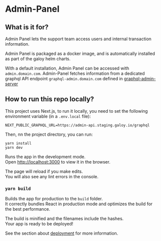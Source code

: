 # Admin-Panel

## What is it for?

Admin Panel lets the support team access users and internal transaction information.

Admin Panel is packaged as a docker image, and is automatically installed as part of the galoy helm charts.

With a default installation, Admin Panel can be accessed with `admin.domain.com`. Admin-Panel fetches information from a dedicated graphql API endpoint `graphql-admin.domain.com` defined in [graphql-admin-server](https://github.com/GaloyMoney/galoy/blob/main/src/servers/graphql-admin-server.ts)

## How to run this repo locally?

This project uses Next.js, to run it locally, you need to set the following environment variable (in a `.env.local` file):

```
NEXT_PUBLIC_GRAPHQL_URL=https://admin-api.staging.galoy.io/graphql
```

Then, nn the project directory, you can run:

```
yarn install
yarn dev
```

Runs the app in the development mode.\
Open [http://localhost:3000](http://localhost:3000) to view it in the browser.

The page will reload if you make edits.\
You will also see any lint errors in the console.

### `yarn build`

Builds the app for production to the `build` folder.\
It correctly bundles React in production mode and optimizes the build for the best performance.

The build is minified and the filenames include the hashes.\
Your app is ready to be deployed!

See the section about [deployment](https://facebook.github.io/create-react-app/docs/deployment) for more information.
